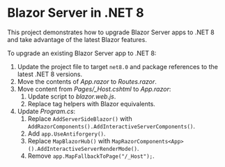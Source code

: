 # Blazor Server in .NET 8

This project demonstrates how to upgrade Blazor Server apps to .NET 8 and take advantage of the latest Blazor features.

To upgrade an existing Blazor Server app to .NET 8:

1. Update the project file to target `net8.0` and package references to the latest .NET 8 versions.
1. Move the contents of *App.razor* to *Routes.razor*.
1. Move content from *Pages/_Host.cshtml* to *App.razor*:
    1. Update script to *blazor.web.js*.
    1. Replace tag helpers with Blazor equivalents.
1. Update *Program.cs*:
    1. Replace `AddServerSideBlazor()` with `AddRazorComponents().AddInteractiveServerComponents()`.
    1. Add `app.UseAntiforgery()`.
    1. Replace `MapBlazorHub()` with `MapRazorComponents<App>().AddInteractiveServerRenderMode()`.
    1. Remove `app.MapFallbackToPage("/_Host");`.
